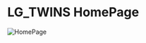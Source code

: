 # LG_TWINS HomePage
![HomePage](https://github.com/user-attachments/assets/0c19924e-2562-43ab-a6e8-22daa4e7858a)

